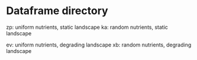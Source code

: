 # Dataframe directory

zp: uniform nutrients, static landscape
ka: random nutrients, static landscape

ev: uniform nutrients, degrading landscape
xb: random nutrients, degrading landscape
